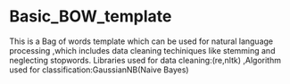 # Basic_BOW_template
This is a Bag of words template which can be used for natural language processing ,which includes data cleaning techiniques like stemming and neglecting stopwords.
Libraries used for data cleaning:(re,nltk) ,Algorithm used for classification:GaussianNB(Naive Bayes)
